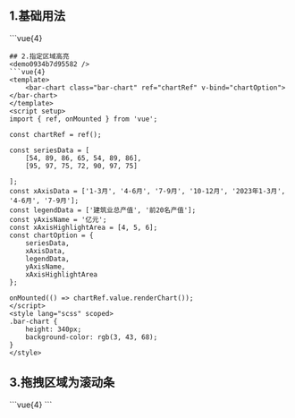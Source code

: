 ## 1.基础用法
<demo809aa92d6bf6 />
```vue{4}
<template>
    <bar-chart class="bar-chart" ref="chartRef" v-bind="chartOption"></bar-chart>
</template>
<script setup>
import { ref, onMounted } from 'vue';

const chartRef = ref();

const seriesData = [
    [54, 89, 86, 65, 54],
    [95, 97, 75, 72, 90]
];
const xAxisData = ['1-2月', '1-3月', '1-4月', '1-5月', '1-6月'];
const legendData = ['建筑业总产值', '前20名产值'];
const yAxisName = '亿元';
const chartOption = {
    seriesData,
    xAxisData,
    legendData,
    yAxisName
};

onMounted(() => chartRef.value.renderChart());
</script>
<style lang="scss" scoped>
.bar-chart {
    height: 340px;
    background-color: rgb(3, 43, 68);
}
</style>

```
## 2.指定区域高亮
<demo0934b7d95582 />
```vue{4}
<template>
    <bar-chart class="bar-chart" ref="chartRef" v-bind="chartOption"></bar-chart>
</template>
<script setup>
import { ref, onMounted } from 'vue';

const chartRef = ref();

const seriesData = [
    [54, 89, 86, 65, 54, 89, 86],
    [95, 97, 75, 72, 90, 97, 75]

];
const xAxisData = ['1-3月', '4-6月', '7-9月', '10-12月', '2023年1-3月', '4-6月', '7-9月'];
const legendData = ['建筑业总产值', '前20名产值'];
const yAxisName = '亿元';
const xAxisHighlightArea = [4, 5, 6];
const chartOption = {
    seriesData,
    xAxisData,
    legendData,
    yAxisName,
    xAxisHighlightArea
};

onMounted(() => chartRef.value.renderChart());
</script>
<style lang="scss" scoped>
.bar-chart {
    height: 340px;
    background-color: rgb(3, 43, 68);
}
</style>
```
## 3.拖拽区域为滚动条
<demo48b5d93a8573 />
```vue{4}
<template>
    <bar-chart class="bar-chart" ref="chartRef" v-bind="chartOption"></bar-chart>
</template>
<script setup>
import { ref, onMounted } from 'vue';

const chartRef = ref();

const seriesData = [
    [54, 89, 86, 65, 54, 53, 72],
    [95, 97, 75, 72, 90, 88, 54]
];
const xAxisData = ['周一', '周二', '周三', '周四', '周五', '周六', '周日'];
const legendData = ['统计金额', '开票金额'];
const showCount = 4;
const dataZoomType = 'slider';

const chartOption = {
    seriesData,
    xAxisData,
    legendData,
    showCount,
    dataZoomType
};

onMounted(() => chartRef.value.renderChart());

</script>
<style lang="scss" scoped>
.bar-chart {
    height: 340px;
    background-color: rgb(3, 43, 68);
}
</style>
```
<script setup>
import demo809aa92d6bf6 from '../../document/barChart/1.基础用法.vue'
import demo0934b7d95582 from '../../document/barChart/2.指定区域高亮.vue'
import demo48b5d93a8573 from '../../document/barChart/3.拖拽区域为滚动条.vue'
</script>